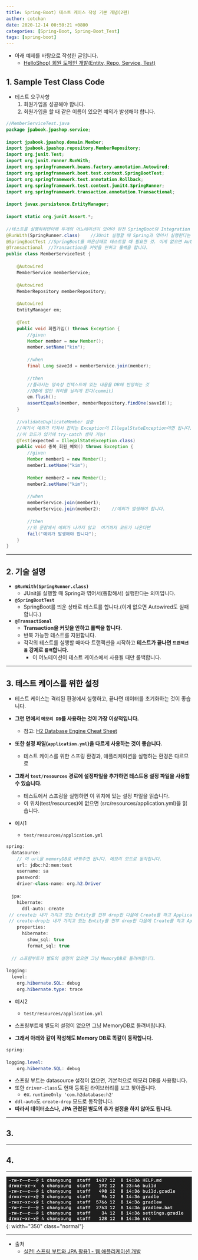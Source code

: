 ```yaml
---
title: Spring-Boot) 테스트 케이스 작성 기본 개념(2편)
author: cotchan 
date: 2020-12-14 00:50:21 +0800 
categories: [Spring-Boot, Spring-Boot_Test]
tags: [spring-boot] 
---
```


+ 아래 예제를 바탕으로 작성한 글입니다.
    + [HelloShop) 회원 도메인 개발(Entity, Repo, Service, Test)](https://cotchan.github.io/posts/helloShop-member-domain/)

## 1. Sample Test Class Code

+ 테스트 요구사항
    1. 회원가입을 성공해야 합니다. 
    2. 회원가입을 할 때 같은 이름이 있으면 예외가 발생해야 합니다.

```java
//MemberServiceTest.java
package jpabook.jpashop.service;

import jpabook.jpashop.domain.Member;
import jpabook.jpashop.repository.MemberRepository;
import org.junit.Test;
import org.junit.runner.RunWith;
import org.springframework.beans.factory.annotation.Autowired;
import org.springframework.boot.test.context.SpringBootTest;
import org.springframework.test.annotation.Rollback;
import org.springframework.test.context.junit4.SpringRunner;
import org.springframework.transaction.annotation.Transactional;

import javax.persistence.EntityManager;

import static org.junit.Assert.*;

//테스트를 실행하려면아래 두개의 어노테이션이 있어야 완전 SpringBoot와 Integration 되어 테스트 가능
@RunWith(SpringRunner.class)    //JUnit 실행할 때 Spring과 엮어서 실행한다는 의미
@SpringBootTest //SpringBoot를 띄운상태로 테스트할 때 필요한 것. 이게 없으면 Autowired도 실패
@Transactional  //Transaction을 커밋을 안하고 롤백을 합니다.
public class MemberServiceTest {

    @Autowired
    MemberService memberService;

    @Autowired
    MemberRepository memberRepository;

    @Autowired
    EntityManager em;

    @Test
    public void 회원가입() throws Exception {
        //given
        Member member = new Member();
        member.setName("kim");

        //when
        final Long saveId = memberService.join(member);

        //then
        //플러시는 영속성 컨텍스트에 있는 내용을 DB에 반영하는 것
        //DB에 일단 쿼리를 날리게 된다(commit)
        em.flush();
        assertEquals(member, memberRepository.findOne(saveId));
    }

    //validateDuplicateMember 검증
    //여기서 예외가 터져서 잡히는 Exception이 IllegalStateException이면 됩니다.
    //이 코드가 있기에 try-catch 생략 가능!
    @Test(expected = IllegalStateException.class)
    public void 중복_회원_예외() throws Exception {
        //given
        Member member1 = new Member();
        member1.setName("kim");

        Member member2 = new Member();
        member2.setName("kim");

        //when
        memberService.join(member1);
        memberService.join(member2);    //예외가 발생해야 합니다.

        //then
        //위 문장에서 예외가 나가지 않고  여기까지 코드가 나온다면
        fail("예외가 발생해야 합니다");
    }
}
```

---

## 2. 기술 설명

+ **`@RunWith(SpringRunner.class)`**  
    + JUnit을 실행할 때 Spring과 엮어서(통합해서) 실행한다는 의미입니다.
+ **`@SpringBootTest`** 
    + SpringBoot를 띄운 상태로 테스트를 합니다.(이게 없으면 Autowired도 실패합니다.)
+ **`@Transactional`** 
    + **Transaction을 커밋을 안하고 롤백을 합니다.**
    + 반복 가능한 테스트를 지원합니다. 
    + 각각의 테스트를 실행할 때마다 트랜잭션을 시작하고 **테스트가 끝나면 `트랜잭션을` 강제로 `롤백`합니다.**
        + 이 어노테이션이 테스트 케이스에서 사용될 때만 롤백합니다.

---

## 3. 테스트 케이스를 위한 설정

+ 테스트 케이스는 격리된 환경에서 실행하고, 끝나면 데이터를 초기화하는 것이 좋습니다.
+ **그런 면에서 `메모리 DB`를 사용하는 것이 가장 이상적입니다.**  
    + 참고: [H2 Database Engine Cheat Sheet](http://h2database.com/html/cheatSheet.html)

+ **또한 설정 파일(`application.yml`)을 다르게 사용하는 것이 좋습니다.**
    + 테스트 케이스를 위한 스프링 환경과, 애플리케이션을 실행하는 환경은 다르므로

+ **그래서 `test/resources` 경로에 설정파일을 추가하면 테스트용 설정 파일을 사용할 수 있습니다.**
    + 테스트에서 스프링을 실행하면 이 위치에 있는 설정 파일을 읽습니다.
    + 이 위치(test/resources)에 없으면 (src/resources/application.yml)을 읽습니다.

+ 예시1
    + `test/resources/application.yml`

```java
spring:
  datasource:
    // 이 url을 memoryDB로 바꿔주면 됩니다. 메모리 모드로 동작합니다.
    url: jdbc:h2:mem:test
    username: sa
    password:
    driver-class-name: org.h2.Driver

  jpa:
    hibernate:
      ddl-auto: create
 // create는 내가 가지고 있는 Entity를 전부 drop한 다음에 Create를 하고 Application 실행
 // create-drop는 내가 가지고 있는 Entity를 전부 drop한 다음에 Create를 하고 Application 실행 + Application 종료시점에 drop 실행
    properties:
      hibernate:
        show_sql: true
        format_sql: true

  // 스프링부트가 별도의 설정이 없으면 그냥 MemoryDB로 돌려버립니다.

logging:
  level:
    org.hibernate.SQL: debug
    org.hibernate.type: trace
```

+ 예시2
    + `test/resources/application.yml`

+ 스프링부트에 별도의 설정이 없으면 그냥 MemoryDB로 돌려버립니다. 
+ **그래서 아래와 같이 작성해도 Memory DB로 똑같이 동작합니다.**

```java
spring:

logging.level:
    org.hibernate.SQL: debug
```

+ 스프링 부트는 datasource 설정이 없으면, 기본적으로 메모리 DB를 사용합니다. 
+ 또한 `driver-class`도 현재 등록된 라이브러리를 보고 찾아줍니다.
    + ex. `runtimeOnly 'com.h2database:h2'`
+ `ddl-auto`도 `create-drop` 모드로 동작합니다.
+ **따라서 데이터소스나, JPA 관련된 별도의 추가 설정을 하지 않아도 됩니다.**


---

## 3.

---


## 4. 


---


![Desktop View](/assets/img/post/spring-boot/2020-12-10-spring-boot-how-to-build.png){: width="350" class="normal"}







---

+ 출처
    + [실전! 스프링 부트와 JPA 활용1 - 웹 애플리케이션 개발](https://www.inflearn.com/course/%EC%8A%A4%ED%94%84%EB%A7%81%EB%B6%80%ED%8A%B8-JPA-%ED%99%9C%EC%9A%A9-1/dashboard)
